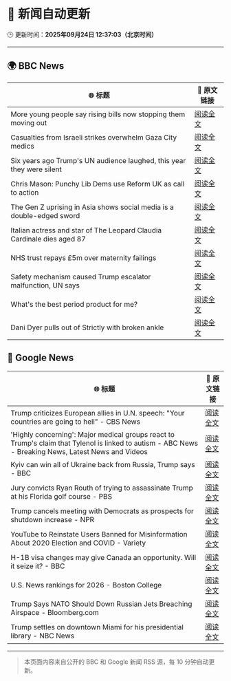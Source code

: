 # 🧠 新闻自动更新

🕒 更新时间：**2025年09月24日 12:37:03（北京时间）**

---

## 🌍 BBC News

| 🌐 标题 | 🔗 原文链接 |
|--------|-------------|
| More young people say rising bills now stopping them moving out | [阅读全文](https://www.bbc.com/news/articles/cq65m95gqdjo?at_medium=RSS&at_campaign=rss) |
| Casualties from Israeli strikes overwhelm Gaza City medics | [阅读全文](https://www.bbc.com/news/articles/cgknzk46kz6o?at_medium=RSS&at_campaign=rss) |
| Six years ago Trump's UN audience laughed, this year they were silent | [阅读全文](https://www.bbc.com/news/articles/c179p4wvz29o?at_medium=RSS&at_campaign=rss) |
| Chris Mason: Punchy Lib Dems use Reform UK as call to action | [阅读全文](https://www.bbc.com/news/articles/cvg97gq8230o?at_medium=RSS&at_campaign=rss) |
| The Gen Z uprising in Asia shows social media is a double-edged sword | [阅读全文](https://www.bbc.com/news/articles/cn4ljv39em7o?at_medium=RSS&at_campaign=rss) |
| Italian actress and star of The Leopard Claudia Cardinale dies aged 87 | [阅读全文](https://www.bbc.com/news/articles/c237elg3rr3o?at_medium=RSS&at_campaign=rss) |
| NHS trust repays £5m over maternity failings | [阅读全文](https://www.bbc.com/news/articles/czrp1282grvo?at_medium=RSS&at_campaign=rss) |
| Safety mechanism caused Trump escalator malfunction, UN says | [阅读全文](https://www.bbc.com/news/articles/cn76kyxp6epo?at_medium=RSS&at_campaign=rss) |
| What's the best period product for me? | [阅读全文](https://www.bbc.com/news/articles/cgl1z3jxy56o?at_medium=RSS&at_campaign=rss) |
| Dani Dyer pulls out of Strictly with broken ankle | [阅读全文](https://www.bbc.com/news/articles/c98d6z1j9neo?at_medium=RSS&at_campaign=rss) |

## 📰 Google News

| 🌐 标题 | 🔗 原文链接 |
|--------|-------------|
| Trump criticizes European allies in U.N. speech: "Your countries are going to hell" - CBS News | [阅读全文](https://news.google.com/rss/articles/CBMikAFBVV95cUxQaklBM2NSTFhDS2xZeWk0QVkxU1VJRGxLNVh2NU1tM2tOTTBnb1dpYk1EWFV3SkhNb19WZWllNWIweGJwTTJseTBHQUlVLVlKYXpUcEZKM20yM3BCTVRfNXphdVcyc3pUdkxZMVY3d1FlMHpleHpyVEFLWjFpY2pyNlpIZ1NkZkIxRERTZGhQdFjSAZYBQVVfeXFMTUkydXp1Xy1sM2VPcFZ2Ni0wVGdDam9lczZ4OGQ2UHM3bG5nN09pbFhEQk5ObjM0M2JsWU9tRWVxQkhlSGNqRnJCaHh1TUVwOEhzbHY2QjZtb3F4NnpDNzcxWjZILVZxakhNNnNkdEVMUHpoNU5GUmJBNFlpOElVMmlYUHhqa3F3SEdTTTVDWTUxaElDVEt3?oc=5) |
| 'Highly concerning': Major medical groups react to Trump's claim that Tylenol is linked to autism - ABC News - Breaking News, Latest News and Videos | [阅读全文](https://news.google.com/rss/articles/CBMipgFBVV95cUxQdll4YUVKejR3WEFoXzFKNFlhZ2tNUEprY3l0NEJCZnN6Y29vbU5EMXRNQm9vUWdkR0NFZHFsSVdDbDJ5MGV4cU4xVzRVeUhBbmE1WUZOVEhNR2k4QWpmejFqendVd29aMlhfTUNRVmJ2ZjZ3UmxIZnQ3dVZlcGl3TTlKQVZQQ2U2RzlnTExhTzRrZGQ0SGZGem1aSUdfOC05aGwxb0Jn0gGrAUFVX3lxTE1CWFR1SWdBS3d1UGFZdlFvZlFxalNkUkxIcEh4Qml3Wkt4RFVfMWEzQlRQU254SER2ZjM1S0hRNm5RRU0wNkViNkxpRGRsdWkybEpPb3VwZlJMSWlGaC1LNkNhcDFWc2hUeHhYQkJQMTR3R0d1V251TzczVWp1eUpMUnZDb2dpMmxFcWdxVjRWWkdnanlJMXcySkZQdUI2QlpfdTVXTzFoUmlfdw?oc=5) |
| Kyiv can win all of Ukraine back from Russia, Trump says - BBC | [阅读全文](https://news.google.com/rss/articles/CBMiWkFVX3lxTFBwVzZWa1Atc1pjZENQSm9WS0E0ZzhiTk5zd1ZPcEU0a3dnOFRMbHhJRksxdzQ3enBOYkY5VWs5VzMxY3ItbUZEUzJBdzJvS2tzazYtUV9UVWZsUdIBX0FVX3lxTE5aSmhUQ2Zac2dBTWlEak1TUnJNT1o4cFkybjZwYVYtcnV2TUVqSTdYTjdiN3NuVzBwNndFWWRwRTRzb0hGS1RFdzlMVEU2S01lSFpCejBvUXJQc21qbmRB?oc=5) |
| Jury convicts Ryan Routh of trying to assassinate Trump at his Florida golf course - PBS | [阅读全文](https://news.google.com/rss/articles/CBMiugFBVV95cUxPeUFNaXhPWFgtX19oMWs4dVk2RExoQzc4eDB2OUZLQUptNlU2ZWtlaE51V2FlQ0tUQ2E2YzFVMEhCaFdxX2ZyakVIQ0dKb2N5TGloWW50c3ZFbjd0a0wzdGVXS3h6b21QN0VvSk1JVWZLZVhTOC1xMUc2OFZ6OUxyS0tZeERsdGJoOGhuczIycW9ZbkpxNmlPMFFLNzJhM1pzd1RyZlJoOWlLb2RIUGdHaDd1c1NvUGNueVE?oc=5) |
| Trump cancels meeting with Democrats as prospects for shutdown increase - NPR | [阅读全文](https://news.google.com/rss/articles/CBMidEFVX3lxTFBYaEFuZWlseS03aC04Sm5JRGJ0bHM4QTE3SmxkblhaTV9aT3Faa0lNbkZjSjM1TDNWWHlFQ0ZYZ2NhTkxhRk5zbE9ESDhtTmw1MVcyd0M3cGhQZ0JIT1g0dEV5YWpKamZLVTBDRTZDcWE4eVZM?oc=5) |
| YouTube to Reinstate Users Banned for Misinformation About 2020 Election and COVID - Variety | [阅读全文](https://news.google.com/rss/articles/CBMiswFBVV95cUxQTWlCUWJoNl80MU1kMGRuSUZ0YUxBZ240SVRFUnBIb0c5TW9BRzJLUE1rSkdJNzR2cEIxVVNIbEhucV9SSmFvNE4ySzdtSG5HQjRmVGtLcXVLV3NGOW5ISXFxNmtNQWRnaUZ6Y2dHOFpiOXJaQXZNZkNtSG94SFRVMEFoeW1oaU4tT1hBbFRZeG51TDRwT3BNaHNUUlF3eTB3eVVFQ2JVYk5JbHFfYl9UVkNJUQ?oc=5) |
| H-1B visa changes may give Canada an opportunity. Will it seize it? - BBC | [阅读全文](https://news.google.com/rss/articles/CBMiWkFVX3lxTE8xUU9TaFpKRFhodWtNME5XdjRYWjZSMHhuOUdNSkQ0YjY3b2xQcTlDNmtuajJ6RVdpSHZyVUE4RDJNS2hwZWdwYlQtTm9mTWcycFpiNk51bnl6UdIBX0FVX3lxTFBZWWVVUDVEQzNnc1RJaTcxU0ZHNjVueF94bWVad1hub1RoWlNIRGZjWnZ4bUhEOXdodGNDb2Zwd2NJZnU1TkwzbzNPdDdRbjg4WjNKX1llbGNqR25mSDVz?oc=5) |
| U.S. News rankings for 2026 - Boston College | [阅读全文](https://news.google.com/rss/articles/CBMinwFBVV95cUxORURQWFZEb3JJVlRrUndhaHYtVDFTQ3h5V2dVR2xoT2ktQy1VaXRlYU1RYjRYNVRuOHNSUV9mUzlZS2dDalp6R1kxNVdMVTlRQXlEcHI5SnpqbDRXcWN6a09uOTRxazFLVW85TmMxdTZNSktQSTBNNEc5T1A5MEZzSmNLakRITFI4czdFRnFHczJGMTFGSGE5NWRmd1NkMDQ?oc=5) |
| Trump Says NATO Should Down Russian Jets Breaching Airspace - Bloomberg.com | [阅读全文](https://news.google.com/rss/articles/CBMitAFBVV95cUxPTUlaR2pqMkw2WGkxZEJGSmptSGl3RDRNVjYyM05uLXdKbk1BRlhhR0JsUnFFeWRudUV5TzZJcm51MElZOHdwQ2haeE4zQ3NyaU5mWGZ2ZzdaTmNDSDNZTkVocFpjWW9RZzV2bWRXdFhCV1VtRUNTQzRsbnhNVEJWQ0pPVXpWNmkycHdKNTFaNGhqQTJrU2J5RU05OXFWcWh1dWxQbjUzRDBlSldmUFQ2d2JRSmc?oc=5) |
| Trump settles on downtown Miami for his presidential library - NBC News | [阅读全文](https://news.google.com/rss/articles/CBMiuAFBVV95cUxNYlVHRTBMWnZPT0c3amRfTzBBTEhTaWdIZm93Rmp6MWpGVUVJYW5jRG8tRTVyanQxcEp2d3QtUWdxV3FxVGw2UV9yRnNnMnF3MHJaUnpHNWQwX0lUTy1hZWVhRXg0dTNpVWNjNHJveUw2QWF3b0VodEhLN3JiYkpWNnRpZ0swU191MmU0LS01bDJMdE9rcV9mQjdreEV2RDM0cXFmSVJVMVVuMVVoZGtSUl9yQWRWTWJk0gFWQVVfeXFMTXRpX21hblQ4MzRIUXBRQlJWdzlZVFFFRFh4amxUby1MYzJlUWRyZFdzcGR3azVPekpFMk5YNlJnV3IwSkpKX09yQWNFLTZobEF3SjFhQVE?oc=5) |

---
> 本页面内容来自公开的 BBC 和 Google 新闻 RSS 源，每 10 分钟自动更新。